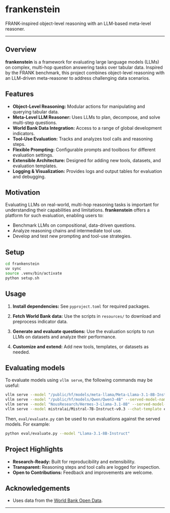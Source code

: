 # frankenstein

FRANK-inspired object-level reasoning with an LLM-based meta-level reasoner.

---

## Overview

**frankenstein** is a framework for evaluating large language models (LLMs) on complex, multi-hop question answering tasks over tabular data. Inspired by the FRANK benchmark, this project combines object-level reasoning with an LLM-driven meta-reasoner to address challenging data scenarios.

## Features

- **Object-Level Reasoning:** Modular actions for manipulating and querying tabular data.
- **Meta-Level LLM Reasoner:** Uses LLMs to plan, decompose, and solve multi-step questions.
- **World Bank Data Integration:** Access to a range of global development indicators.
- **Tool-Use Evaluation:** Tracks and analyzes tool calls and reasoning steps.
- **Flexible Prompting:** Configurable prompts and toolboxs for different evaluation settings.
- **Extensible Architecture:** Designed for adding new tools, datasets, and evaluation templates.
- **Logging & Visualization:** Provides logs and output tables for evaluation and debugging.

## Motivation

Evaluating LLMs on real-world, multi-hop reasoning tasks is important for understanding their capabilities and limitations. **frankenstein** offers a platform for such evaluation, enabling users to:

- Benchmark LLMs on compositional, data-driven questions.
- Analyze reasoning chains and intermediate tool use.
- Develop and test new prompting and tool-use strategies.

## Setup
```bash
cd frankenstein
uv sync
source .venv/bin/activate
python setup.sh
```

## Usage

1. **Install dependencies:**
   See `pyproject.toml` for required packages.

2. **Fetch World Bank data:**
   Use the scripts in `resources/` to download and preprocess indicator data.

3. **Generate and evaluate questions:**
   Use the evaluation scripts to run LLMs on datasets and analyze their performance.

4. **Customize and extend:**
   Add new tools, templates, or datasets as needed.

## Evaluating models
To evaluate models using `vllm serve`, the following commands may be useful:
```bash
vllm serve --model "/public/hf/models/meta-llama/Meta-Llama-3.1-8B-Instruct" --served-model-name "Llama-3.1-8B-Instruct" --tool-call-parser "llama3_json" --enable-auto-tool-choice
vllm serve --model "/public/hf/models/Qwen/Qwen3-4B" --served-model-name "Qwen3-4B" --tool-call-parser "hermes" --enable-auto-tool-choice
vllm serve --model "NousResearch/Hermes-3-Llama-3.1-8B" --served-model-name "Hermes-3-Llama-3.1-8B" --tool-call-parser "hermes" --enable-auto-tool-choice
vllm serve --model mistralai/Mistral-7B-Instruct-v0.3 --chat-template examples/tool_chat_template_mistral.jinja --enable-auto-tool-choice --tool-call-parser mistral
```
Then, `eval/evaluate.py` can be used to run evaluations against the served models. For example:
```bash
python eval/evaluate.py --model "Llama-3.1-8B-Instruct"
```

## Project Highlights

- **Research-Ready:** Built for reproducibility and extensibility.
- **Transparent:** Reasoning steps and tool calls are logged for inspection.
- **Open to Contributions:** Feedback and improvements are welcome.

## Acknowledgements

- Uses data from the [World Bank Open Data](https://data.worldbank.org/).

---
